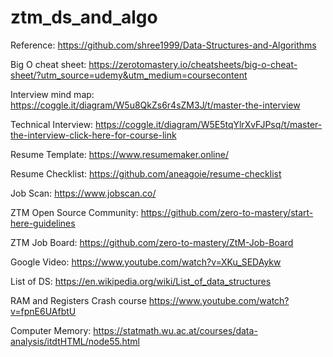# ztm_ds_and_algo
Reference:
https://github.com/shree1999/Data-Structures-and-Algorithms

Big O cheat sheet:
https://zerotomastery.io/cheatsheets/big-o-cheat-sheet/?utm_source=udemy&utm_medium=coursecontent

Interview mind map:
https://coggle.it/diagram/W5u8QkZs6r4sZM3J/t/master-the-interview

Technical Interview:
https://coggle.it/diagram/W5E5tqYlrXvFJPsq/t/master-the-interview-click-here-for-course-link

Resume Template:
https://www.resumemaker.online/

Resume Checklist:
https://github.com/aneagoie/resume-checklist

Job Scan:
https://www.jobscan.co/

ZTM Open Source Community:
https://github.com/zero-to-mastery/start-here-guidelines

ZTM Job Board:
https://github.com/zero-to-mastery/ZtM-Job-Board

Google Video:
https://www.youtube.com/watch?v=XKu_SEDAykw

List of DS:
https://en.wikipedia.org/wiki/List_of_data_structures

RAM and Registers Crash course
https://www.youtube.com/watch?v=fpnE6UAfbtU

Computer Memory:
https://statmath.wu.ac.at/courses/data-analysis/itdtHTML/node55.html
